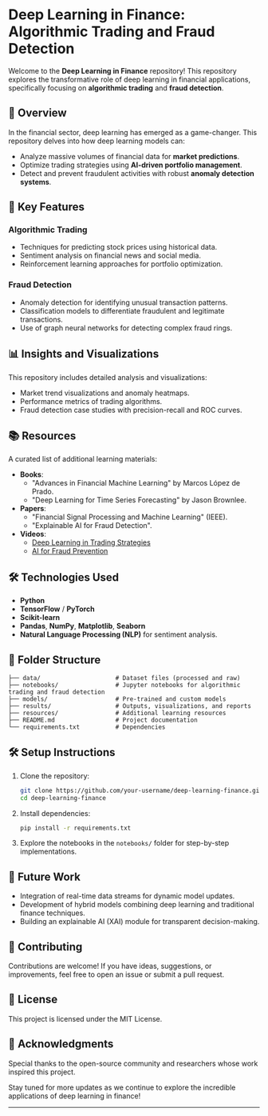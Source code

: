 # Deep Learning in Finance: Algorithmic Trading and Fraud Detection  

Welcome to the **Deep Learning in Finance** repository! This repository explores the transformative role of deep learning in financial applications, specifically focusing on **algorithmic trading** and **fraud detection**.  

## 📖 Overview  

In the financial sector, deep learning has emerged as a game-changer. This repository delves into how deep learning models can:  
- Analyze massive volumes of financial data for **market predictions**.  
- Optimize trading strategies using **AI-driven portfolio management**.  
- Detect and prevent fraudulent activities with robust **anomaly detection systems**.  

## 🚀 Key Features  

### Algorithmic Trading  
- Techniques for predicting stock prices using historical data.  
- Sentiment analysis on financial news and social media.  
- Reinforcement learning approaches for portfolio optimization.  

### Fraud Detection  
- Anomaly detection for identifying unusual transaction patterns.  
- Classification models to differentiate fraudulent and legitimate transactions.  
- Use of graph neural networks for detecting complex fraud rings.  

## 📊 Insights and Visualizations  

This repository includes detailed analysis and visualizations:  
- Market trend visualizations and anomaly heatmaps.  
- Performance metrics of trading algorithms.  
- Fraud detection case studies with precision-recall and ROC curves.  

## 📚 Resources  

A curated list of additional learning materials:  
- **Books**:  
  - "Advances in Financial Machine Learning" by Marcos López de Prado.  
  - "Deep Learning for Time Series Forecasting" by Jason Brownlee.  
- **Papers**:  
  - "Financial Signal Processing and Machine Learning" (IEEE).  
  - "Explainable AI for Fraud Detection".  
- **Videos**:  
  - [Deep Learning in Trading Strategies](https://www.youtube.com)  
  - [AI for Fraud Prevention](https://www.youtube.com)  

## 🛠️ Technologies Used  

- **Python**  
- **TensorFlow** / **PyTorch**  
- **Scikit-learn**  
- **Pandas**, **NumPy**, **Matplotlib**, **Seaborn**  
- **Natural Language Processing (NLP)** for sentiment analysis.  

## 📂 Folder Structure  

```
├── data/                     # Dataset files (processed and raw)  
├── notebooks/                # Jupyter notebooks for algorithmic trading and fraud detection  
├── models/                   # Pre-trained and custom models  
├── results/                  # Outputs, visualizations, and reports  
├── resources/                # Additional learning resources  
├── README.md                 # Project documentation  
└── requirements.txt          # Dependencies  
```  

## 🛠️ Setup Instructions  

1. Clone the repository:  
   ```bash  
   git clone https://github.com/your-username/deep-learning-finance.git  
   cd deep-learning-finance  
   ```  
2. Install dependencies:  
   ```bash  
   pip install -r requirements.txt  
   ```  
3. Explore the notebooks in the `notebooks/` folder for step-by-step implementations.  

## 🔮 Future Work  

- Integration of real-time data streams for dynamic model updates.  
- Development of hybrid models combining deep learning and traditional finance techniques.  
- Building an explainable AI (XAI) module for transparent decision-making.  

## 🤝 Contributing  

Contributions are welcome! If you have ideas, suggestions, or improvements, feel free to open an issue or submit a pull request.  

## 📄 License  

This project is licensed under the MIT License.  

## 🌟 Acknowledgments  

Special thanks to the open-source community and researchers whose work inspired this project.  


Stay tuned for more updates as we continue to explore the incredible applications of deep learning in finance!  

--- 